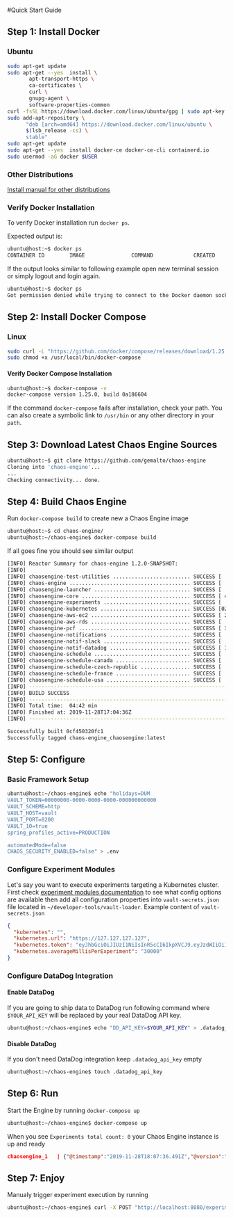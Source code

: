 #Quick Start Guide

## Step 1: Install Docker
### Ubuntu
```bash
sudo apt-get update
sudo apt-get --yes  install \
       apt-transport-https \
       ca-certificates \
       curl \
       gnupg-agent \
       software-properties-common
curl -fsSL https://download.docker.com/linux/ubuntu/gpg | sudo apt-key add -
sudo add-apt-repository \
      "deb [arch=amd64] https://download.docker.com/linux/ubuntu \
      $(lsb_release -cs) \
      stable" 
sudo apt-get update
sudo apt-get --yes  install docker-ce docker-ce-cli containerd.io
sudo usermod -aG docker $USER
```

### Other Distributions
[Install manual for other distributions](https://docs.docker.com/install/linux/docker-ce/binaries/)

### Verify Docker Installation
To verify Docker installation run `docker ps`.

Expected output is:
```bash
ubuntu@host:~$ docker ps
CONTAINER ID        IMAGE               COMMAND             CREATED             STATUS              PORTS               NAMES
```
If the output looks similar to following example open new terminal session or simply logout and login again.
```bash
ubuntu@host:~$ docker ps
Got permission denied while trying to connect to the Docker daemon socket at unix:///var/run/docker.sock: Get http://%2Fvar%2Frun%2Fdocker.sock/v1.40/containers/json: dial unix /var/run/docker.sock: connect: permission denied
```

## Step 2: Install Docker Compose
### Linux
```bash
sudo curl -L "https://github.com/docker/compose/releases/download/1.25.0/docker-compose-$(uname -s)-$(uname -m)" -o /usr/local/bin/docker-compose
sudo chmod +x /usr/local/bin/docker-compose
```
#### Verify Docker Compose Installation
```bash
ubuntu@host:~$ docker-compose -v
docker-compose version 1.25.0, build 0a186604
```

If the command `docker-compose` fails after installation, check your path. You can also create a symbolic link to `/usr/bin` or any other directory in your `path`.

## Step 3: Download Latest Chaos Engine Sources
```bash
ubuntu@host:~$ git clone https://github.com/gemalto/chaos-engine
Cloning into 'chaos-engine'...
...
Checking connectivity... done.
```
## Step 4: Build Chaos Engine
Run `docker-compose build` to create new a Chaos Engine image
```bash
ubuntu@host:~$ cd chaos-engine/
ubuntu@host:~/chaos-engine$ docker-compose build

```
If all goes fine you should see similar output
```bash
[INFO] Reactor Summary for chaos-engine 1.2.0-SNAPSHOT:
[INFO] 
[INFO] chaosengine-test-utilities ......................... SUCCESS [  0.927 s]
[INFO] chaos-engine ....................................... SUCCESS [  1.133 s]
[INFO] chaosengine-launcher ............................... SUCCESS [  2.004 s]
[INFO] chaosengine-core ................................... SUCCESS [ 42.156 s]
[INFO] chaosengine-experiments ............................ SUCCESS [  0.100 s]
[INFO] chaosengine-kubernetes ............................. SUCCESS [02:19 min]
[INFO] chaosengine-aws-ec2 ................................ SUCCESS [ 24.819 s]
[INFO] chaosengine-aws-rds ................................ SUCCESS [  8.912 s]
[INFO] chaosengine-pcf .................................... SUCCESS [ 33.116 s]
[INFO] chaosengine-notifications .......................... SUCCESS [  0.027 s]
[INFO] chaosengine-notif-slack ............................ SUCCESS [  3.918 s]
[INFO] chaosengine-notif-datadog .......................... SUCCESS [ 17.193 s]
[INFO] chaosengine-schedule ............................... SUCCESS [  0.023 s]
[INFO] chaosengine-schedule-canada ........................ SUCCESS [  1.274 s]
[INFO] chaosengine-schedule-czech-republic ................ SUCCESS [  1.339 s]
[INFO] chaosengine-schedule-france ........................ SUCCESS [  1.342 s]
[INFO] chaosengine-schedule-usa ........................... SUCCESS [  3.775 s]
[INFO] ------------------------------------------------------------------------
[INFO] BUILD SUCCESS
[INFO] ------------------------------------------------------------------------
[INFO] Total time:  04:42 min
[INFO] Finished at: 2019-11-28T17:04:36Z
[INFO] ------------------------------------------------------------------------

Successfully built 0cf450320fc1
Successfully tagged chaos-engine_chaosengine:latest
```
## Step 5: Configure
### Basic Framework Setup
```bash
ubuntu@host:~/chaos-engine$ echo "holidays=DUM
VAULT_TOKEN=00000000-0000-0000-0000-000000000000
VAULT_SCHEME=http
VAULT_HOST=vault
VAULT_PORT=8200
VAULT_10=true
spring_profiles_active=PRODUCTION

automatedMode=false
CHAOS_SECURITY_ENABLED=false" > .env
```

### Configure Experiment Modules
Let's say you want to execute experiments targeting a Kubernetes cluster.
First check [experiment modules documentation](../Experiment_Modules/kubernetes_experiments.md) to see what config options are available then add all configuration properties into `vault-secrets.json` file located in `~/developer-tools/vault-loader`.
Example content of `vault-secrets.json `
```JSON
{
  "kubernetes": "",
  "kubernetes.url": "https://127.127.127.127",
  "kubernetes.token": "eyJhbGciOiJIUzI1NiIsInR5cCI6IkpXVCJ9.eyJzdWIiOiIxMjM0NTY3ODkwIiwibmFtZSI6IkpvaG4gRG9lIiwiaWF0IjoxNTE2MjM5MDIyfQ.SflKxwRJSMeKKF2QT4fwpMeJf36POk6yJV_adQssw5c",
  "kubernetes.averageMillisPerExperiment": "30000"
}
```


### Configure DataDog Integration
#### Enable DataDog
If you are going to ship data to DataDog run following command where `$YOUR_API_KEY` will be replaced by your real DataDog API key.

```bash
ubuntu@host:~/chaos-engine$ echo "DD_API_KEY=$YOUR_API_KEY" > .datadog_api_key 
```
#### Disable DataDog
If you don't need DataDog integration keep `.datadog_api_key` empty 
```bash
ubuntu@host:~/chaos-engine$ touch .datadog_api_key 
```

## Step 6: Run
Start the Engine by running `docker-compose up`
```bash
ubuntu@host:~/chaos-engine$ docker-compose up
```
When you see `Experiments total count: 0` your Chaos Engine instance is up and ready
```JSON
chaosengine_1   | {"@timestamp":"2019-11-28T18:07:36.491Z","@version":"1","message":"Experiments total count: 0","logger_name":"com.thales.chaos.experiment.ExperimentManager","thread_name":"chaos-10","level":"INFO","level_value":20000,"count":0,"env":"DEVELOPMENT","chaos-host":"b4bd5f0829d6@172.18.0.4"}

```
## Step 7: Enjoy
Manualy trigger experiment execution by running
```bash
ubuntu@host:~/chaos-engine$ curl -X POST "http://localhost:8080/experiment/start" -H  "accept: */*"
```